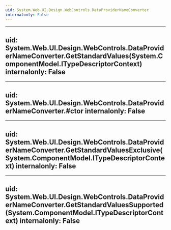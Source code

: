 ```yaml
---
uid: System.Web.UI.Design.WebControls.DataProviderNameConverter
internalonly: False
---
```


---
uid: System.Web.UI.Design.WebControls.DataProviderNameConverter.GetStandardValues(System.ComponentModel.ITypeDescriptorContext)
internalonly: False
---

---
uid: System.Web.UI.Design.WebControls.DataProviderNameConverter.#ctor
internalonly: False
---

---
uid: System.Web.UI.Design.WebControls.DataProviderNameConverter.GetStandardValuesExclusive(System.ComponentModel.ITypeDescriptorContext)
internalonly: False
---

---
uid: System.Web.UI.Design.WebControls.DataProviderNameConverter.GetStandardValuesSupported(System.ComponentModel.ITypeDescriptorContext)
internalonly: False
---
